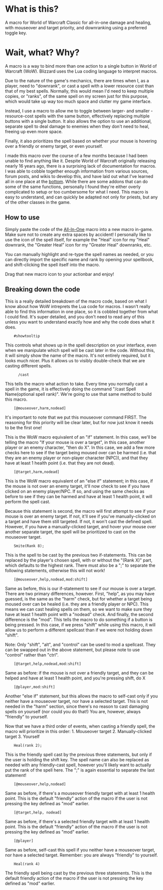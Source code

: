 # What is this?

  A macro for World of Warcraft Classic for all-in-one damage and healing, with mouseover and target priority, and downranking using a preferred toggle key.

# Wait, what? Why?

  A macro is a way to bind more than one action to a single button in World of Warcraft (WoW). Blizzard uses the Lua coding language to interpret macros.

  Due to the nature of the game's mechanics, there are times when I, as a player, need to "downrank", or cast a spell with a lower resource cost than that of my best spells. Normally, this would mean I'd need to keep multiple copies, or "ranks", of the same spell on my screen just for this purpose, which would take up way too much space and clutter my game interface.

  Instead, I use a macro to allow me to toggle between larger- and smaller -resource-cost spells with the same button, effectively replacing multiple buttons with a single button. It also allows the option to use an additional, separate spell to deal damage to enemies when they don't need to heal, freeing up even more space.

  Finally, it also prioritizes the spell based on whether your mouse is hovering over a friendly or enemy target, or even yourself.
  
  I made this macro over the course of a few months because I had been unable to find anything like it. Despite World of Warcraft originally releasing nearly 16 years ago, there is a surprising lack of documentation for macros. I was able to cobble together enough information from various sources, forum posts, and wikis to develop this, and have laid out what I've learned all in one place at the [bottom](#breaking-down-the-code). While there are some addons that can do some of the same functions, personally I found they're either overly complicated to setup or too cumbersome for what I need. This macro is easy to understand, and can quickly be adapted not only for priests, but any of the other classes in the game.
  
## How to use
  Simply paste the code of the [All-In-One](https://github.com/jrevon1/WoW-Macros/blob/main/All-In-One.lua) macro into a new macro in-game. Make sure not to create any extra spaces by accident! I personally like to use the icon of the spell itself, for example the "Heal" icon for my "Heal" downrank, the "Greater Heal" icon for my "Greater Heal" downranks, etc.
  
  You can manually highlight and re-type the spell names as needed, or you can directly import the specific name and rank by opening your spellbook, and shift-clicking the spell itself into the macro.

  Drag that new macro icon to your actionbar and enjoy!

## Breaking down the code

  This is a really detailed breakdown of the macro code, based on what I know about how WoW intreprets the Lua code for macros. I wasn't really able to find this information in one place, so it is cobbled together from what I could find. It's super detailed, and you don't need to read any of this unless you want to understand exactly how and why the code does what it does.
 
        #showtooltip
  This controls what shows up in the spell description on your interface, even when we manipulate which spell will be cast later in the code. Without this, it will simply show the name of the macro. It's not entirely required, but it looks much nicer. Plus it allows us to visibly double-check that we are casting different spells.
 
          /cast
  This tells the macro what action to take. Every time you normally cast a spell in the game, it is effectively doing the command "/cast Spell Name(optional spell rank)". We're going to use that same method to build this macro.
 
        [@mouseover,harm,nodead]
  It's important to note that we put this mouseover command FIRST. The reasoning for this priority will be clear later, but for now just know it needs to be the first one! 

  This is the WoW macro equivalent of an "if" statement. In this case, we'll be telling the macro "If your mouse is over a target", in this case, another player or an enemy character, "then do X". In this case, we add a few more checks here to see if the target being moused over can be harmed (i.e. that they are an enemy player or non-player character (NPC)), and that they have at least 1 health point (i.e. that they are not dead).
 
        [@target,harm,nodead]
  This is the WoW macro equivalent of an "else if" statement; in this case, if the mouse is not over an enemy target, it'll now check to see if you have clicked on an enemy player/NPC. If so, and using the same checks as before to see if they can be harmed and have at least 1 health point, it will perform the spell cast.
  
  Because this statement is second, the macro will first attempt to see if your mouse is over an enemy target. If not, it'll see if you've manually-clicked on a target and have them still targeted. If not, it won't cast the defined spell. However, if you have a manually-clicked target, and hover your mouse over another separate target, the spell will be prioritized to cast on the mouseover target.
 
        Smite(Rank 8);
  This is the spell to be cast by the previous two if-statements. This can be replaced by the player's chosen spell, with or without the "(Rank X)" part, which defaults to the highest rank. There must also be a ";" to separate the following statements, otherwise this will not work!
 
        [@mouseover,help,nodead,mod:shift]
  Same as before, this is our if-statement to see if our mouse is over a target. There are two primary differences, however. First, "help", as you may have guessed, is the same as the "harm" check, but for whether a target being moused over can be healed (i.e. they are a friendly player or NPC). This means we can cast healing spells on them, so we want to make sure they have at least 1 health point with a "nodead" check. And finally, the second difference is the "mod". This tells the macro to do something if a button is being pressed. In this case, if we press "shift" while using this macro, it will allow us to perform a different spellcast than if we were not holding down "shift".

  Note: Only "shift", "alt", and "control" can be used to mod a spellcast. They can be swapped out in the above statement, but please note to use "control" rather than "ctrl".
 

        [@target,help,nodead,mod:shift]
  Same as before: if the mouse is not over a friendly target, and they can be helped and have at least 1 health point, and you're pressing shift, do X
 
        [@player,mod:shift]
  Another "else if" statement, but this allows the macro to self-cast only if you neither have a mouseover target, nor have a selected target. This is not needed in the "harm" section, since there's no reason to cast damaging spells on yourself (nor could you do that!) You are, however, always "friendly" to yourself.
  
  Now that we have a third order of events, when casting a friendly spell, the macro will prioritize in this order:
    1. Mouseover target
    2. Manually-clicked target
    3. Yourself

        Heal(rank 2);
  This is the friendly spell cast by the previous three statements, but only if the user is holding the shift key. The spell name can also be replaced as needed with any friendly-cast spell, however you'll likely want to actually put the rank of the spell here. The ";" is again essential to separate the last statement!
 
        [@mouseover,help,nodead]
  Same as before, if there's a mouseover friendly target with at least 1 health point. This is the default "friendly" action of the macro if the user is not pressing the key defined as "mod" earlier.
 
        [@target,help, nodead]
  Same as before, if there's a selected friendly target with at least 1 health point. This is the default "friendly" action of the macro if the user is not pressing the key defined as "mod" earlier.
 
        [@player]
  Same as before, self-cast this spell if you neither have a mouseover target, nor have a selected target. Remember: you are always "friendly" to yourself.
 
        Heal(rank 4)
  The friendly spell being cast by the previous three statements. This is the default friendly action of the macro if the user is not pressing the key defined as "mod" earlier.

